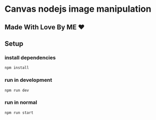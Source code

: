 # Canvas nodejs image manipulation

## Made With Love By ME ❤

## Setup

### install dependencies

`npm install`

### run in development

`npm run dev`

### run in normal

`npm run start`
